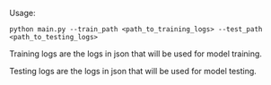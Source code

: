 Usage:

```python main.py --train_path <path_to_training_logs> --test_path <path_to_testing_logs>```


Training logs are the logs in json that will be used for model training.

Testing logs are the logs in json that will be used for model testing.
